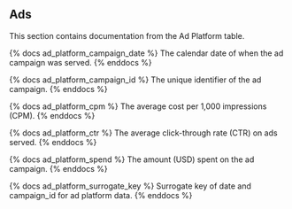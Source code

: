 ## Ads
This section contains documentation from the Ad Platform table.

{% docs ad_platform_campaign_date %}
The calendar date of when the ad campaign was served.
{% enddocs %}

{% docs ad_platform_campaign_id %}
The unique identifier of the ad campaign.
{% enddocs %}

{% docs ad_platform_cpm %}
The average cost per 1,000 impressions (CPM).
{% enddocs %}

{% docs ad_platform_ctr %}
The average click-through rate (CTR) on ads served.
{% enddocs %}

{% docs ad_platform_spend %}
The amount (USD) spent on the ad campaign.
{% enddocs %}

{% docs ad_platform_surrogate_key %}
Surrogate key of date and campaign_id for ad platform data.
{% enddocs %}
